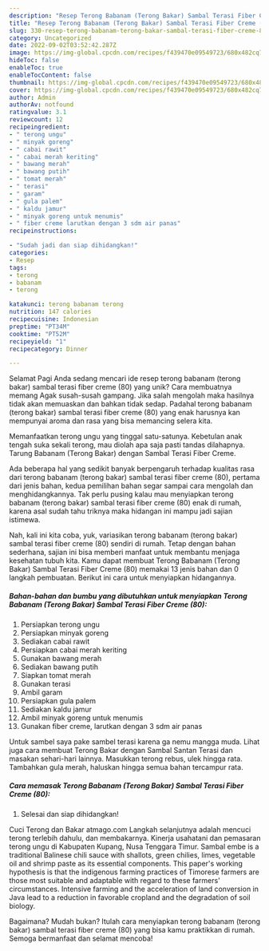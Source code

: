 ```yaml
---
description: "Resep Terong Babanam (Terong Bakar) Sambal Terasi Fiber Creme (80) yang Enak, Sempurna"
title: "Resep Terong Babanam (Terong Bakar) Sambal Terasi Fiber Creme (80) yang Enak, Sempurna"
slug: 330-resep-terong-babanam-terong-bakar-sambal-terasi-fiber-creme-80-yang-enak-sempurna
category: Uncategorized
date: 2022-09-02T03:52:42.287Z
image: https://img-global.cpcdn.com/recipes/f439470e09549723/680x482cq70/terong-babanam-terong-bakar-sambal-terasi-fiber-creme-80-foto-resep-utama.jpg
hideToc: false
enableToc: true
enableTocContent: false
thumbnail: https://img-global.cpcdn.com/recipes/f439470e09549723/680x482cq70/terong-babanam-terong-bakar-sambal-terasi-fiber-creme-80-foto-resep-utama.jpg
cover: https://img-global.cpcdn.com/recipes/f439470e09549723/680x482cq70/terong-babanam-terong-bakar-sambal-terasi-fiber-creme-80-foto-resep-utama.jpg
author: Admin
authorAv: notfound
ratingvalue: 3.1
reviewcount: 12
recipeingredient:
- " terong ungu"
- " minyak goreng"
- " cabai rawit"
- " cabai merah keriting"
- " bawang merah"
- " bawang putih"
- " tomat merah"
- " terasi"
- " garam"
- " gula palem"
- " kaldu jamur"
- " minyak goreng untuk menumis"
- " fiber creme larutkan dengan 3 sdm air panas"
recipeinstructions:

- "Sudah jadi dan siap dihidangkan!"
categories:
- Resep
tags:
- terong
- babanam
- terong

katakunci: terong babanam terong 
nutrition: 147 calories
recipecuisine: Indonesian
preptime: "PT34M"
cooktime: "PT52M"
recipeyield: "1"
recipecategory: Dinner

---
```



Selamat Pagi Anda sedang mencari ide resep terong babanam (terong bakar) sambal terasi fiber creme (80) yang unik? Cara membuatnya memang Agak susah-susah gampang. Jika salah mengolah maka hasilnya tidak akan memuaskan dan bahkan tidak sedap. Padahal terong babanam (terong bakar) sambal terasi fiber creme (80) yang enak harusnya kan mempunyai aroma dan rasa yang bisa memancing selera kita.


Memanfaatkan terong ungu yang tinggal satu-satunya. Kebetulan anak tengah suka sekali terong, mau diolah apa saja pasti tandas dilahapnya. Tarung Babanam (Terong Bakar) dengan Sambal Terasi Fiber Creme.

Ada beberapa hal yang sedikit banyak berpengaruh terhadap kualitas rasa dari terong babanam (terong bakar) sambal terasi fiber creme (80), pertama dari jenis bahan, kedua pemilihan bahan segar sampai cara mengolah dan menghidangkannya. Tak perlu pusing kalau mau menyiapkan terong babanam (terong bakar) sambal terasi fiber creme (80) enak di rumah, karena asal sudah tahu triknya maka hidangan ini mampu jadi sajian istimewa.


Nah, kali ini kita coba, yuk, variasikan terong babanam (terong bakar) sambal terasi fiber creme (80) sendiri di rumah. Tetap dengan bahan sederhana, sajian ini bisa memberi manfaat untuk membantu menjaga kesehatan tubuh kita. Kamu dapat membuat Terong Babanam (Terong Bakar) Sambal Terasi Fiber Creme (80) memakai 13 jenis bahan dan 0 langkah pembuatan. Berikut ini cara untuk menyiapkan hidangannya.

<!--inarticleads1-->

##### Bahan-bahan dan bumbu yang dibutuhkan untuk menyiapkan Terong Babanam (Terong Bakar) Sambal Terasi Fiber Creme (80):

1. Persiapkan  terong ungu
1. Persiapkan  minyak goreng
1. Sediakan  cabai rawit
1. Persiapkan  cabai merah keriting
1. Gunakan  bawang merah
1. Sediakan  bawang putih
1. Siapkan  tomat merah
1. Gunakan  terasi
1. Ambil  garam
1. Persiapkan  gula palem
1. Sediakan  kaldu jamur
1. Ambil  minyak goreng untuk menumis
1. Gunakan  fiber creme, larutkan dengan 3 sdm air panas


Untuk sambel saya pake sambel terasi karena ga nemu mangga muda. Lihat juga cara membuat Terong Bakar dengan Sambal Santan Terasi dan masakan sehari-hari lainnya. Masukkan terong rebus, ulek hingga rata. Tambahkan gula merah, haluskan hingga semua bahan tercampur rata. 

<!--inarticleads2-->

##### Cara memasak Terong Babanam (Terong Bakar) Sambal Terasi Fiber Creme (80):


1. Selesai dan siap dihidangkan!

Cuci Terong dan Bakar atmago.com Langkah selanjutnya adalah mencuci terong terlebih dahulu, dan membakarnya. Kinerja usahatani dan pemasaran terong ungu di Kabupaten Kupang, Nusa Tenggara Timur. Sambal embe is a traditional Balinese chili sauce with shallots, green chilies, limes, vegetable oil and shrimp paste as its essential components. This paper&#39;s working hypothesis is that the indigenous farming practices of Timorese farmers are those most suitable and adaptable with regard to these farmers&#39; circumstances. Intensive farming and the acceleration of land conversion in Java lead to a reduction in favorable cropland and the degradation of soil biology. 

Bagaimana? Mudah bukan? Itulah cara menyiapkan terong babanam (terong bakar) sambal terasi fiber creme (80) yang bisa kamu praktikkan di rumah. Semoga bermanfaat dan selamat mencoba!

